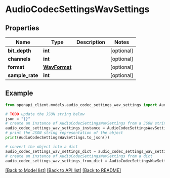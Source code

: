 # AudioCodecSettingsWavSettings


## Properties

Name | Type | Description | Notes
------------ | ------------- | ------------- | -------------
**bit_depth** | **int** |  | [optional] 
**channels** | **int** |  | [optional] 
**format** | [**WavFormat**](WavFormat.md) |  | [optional] 
**sample_rate** | **int** |  | [optional] 

## Example

```python
from openapi_client.models.audio_codec_settings_wav_settings import AudioCodecSettingsWavSettings

# TODO update the JSON string below
json = "{}"
# create an instance of AudioCodecSettingsWavSettings from a JSON string
audio_codec_settings_wav_settings_instance = AudioCodecSettingsWavSettings.from_json(json)
# print the JSON string representation of the object
print(AudioCodecSettingsWavSettings.to_json())

# convert the object into a dict
audio_codec_settings_wav_settings_dict = audio_codec_settings_wav_settings_instance.to_dict()
# create an instance of AudioCodecSettingsWavSettings from a dict
audio_codec_settings_wav_settings_from_dict = AudioCodecSettingsWavSettings.from_dict(audio_codec_settings_wav_settings_dict)
```
[[Back to Model list]](../README.md#documentation-for-models) [[Back to API list]](../README.md#documentation-for-api-endpoints) [[Back to README]](../README.md)


